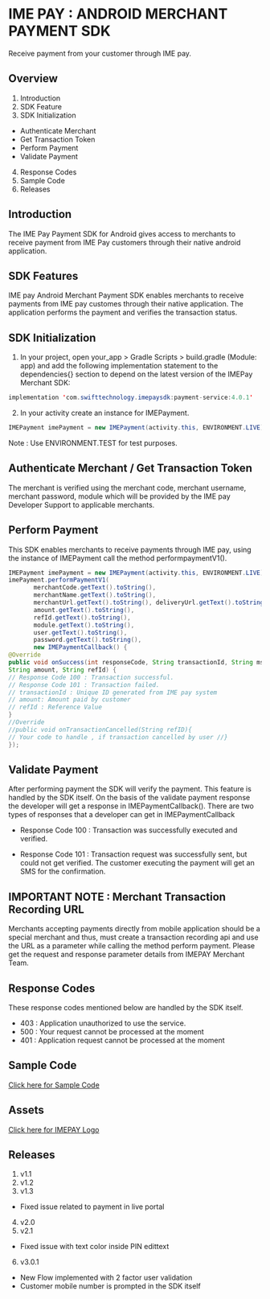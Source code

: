 # IME PAY : ANDROID MERCHANT PAYMENT SDK

Receive payment from your customer through IME pay.

Overview
--------

1. Introduction
2. SDK Feature
3. SDK Initialization
  * Authenticate Merchant
  * Get Transaction Token
  * Perform Payment
  * Validate Payment
4. Response Codes
5. Sample Code
6. Releases

Introduction
------------

The IME Pay Payment SDK for Android gives access to merchants to receive payment from IME Pay customers through their native android application.

SDK Features
------------
IME pay Android Merchant Payment SDK enables merchants to receive payments from IME pay customes through their native application. The application performs the payment and verifies the transaction status.

SDK Initialization 
------------------
1. In your project, open your_app > Gradle Scripts > build.gradle (Module: app) and add the following implementation statement  to the dependencies{} section to depend on the latest version of the IMEPay Merchant SDK: 
```java
implementation 'com.swifttechnology.imepaysdk:payment-service:4.0.1'
```
2. In your activity create an instance for IMEPayment.

```java
IMEPayment imePayment = new IMEPayment(activity.this, ENVIRONMENT.LIVE);
```

Note : Use ENVIRONMENT.TEST for test purposes.

Authenticate Merchant / Get Transaction Token
---------------------------------------------

The merchant is verified using the merchant code, merchant username, merchant password, module which will be provided by the IME pay Developer Support to applicable merchants. 

Perform Payment
---------------

This SDK enables merchants to receive payments through IME pay, using the instance of IMEPayment call the method performpaymentV1().

```java
IMEPayment imePayment = new IMEPayment(activity.this, ENVIRONMENT.LIVE);
imePayment.performPaymentV1(
       merchantCode.getText().toString(),
       merchantName.getText().toString(),
       merchantUrl.getText().toString(), deliveryUrl.getText().toString(),
       amount.getText().toString(),
       refId.getText().toString(),
       module.getText().toString(),
       user.getText().toString(),
       password.getText().toString(),
       new IMEPaymentCallback() {
@Override
public void onSuccess(int responseCode, String transactionId, String msisdn,
String amount, String refId) {
// Response Code 100 : Transaction successful.
// Response Code 101 : Transaction failed.
// transactionId : Unique ID generated from IME pay system
// amount: Amount paid by customer
// refId : Reference Value
}
//Override
//public void onTransactionCancelled(String refID){
// Your code to handle , if transaction cancelled by user //}
});


```

Validate Payment
----------------
After performing payment the SDK will verify the payment. This feature is handled by the SDK itself. On the basis of the validate payment response the developer will get a response in IMEPaymentCallback(). There are two types of responses that a developer can get in IMEPaymentCallback 

* Response Code 100 : 
  Transaction was successfully executed and verified.

* Response Code 101 : 
  Transaction request was successfully sent, but could not get verified. The customer executing the payment will get an SMS for the confirmation.

IMPORTANT NOTE : Merchant Transaction Recording URL
---------------------------------------------------
Merchants accepting payments directly from mobile application should be a special merchant and thus, must create a transaction recording api and use the URL as a parameter while calling the method perform payment. Please get the request and response parameter details from IMEPAY Merchant Team.

Response Codes
--------------
These response codes mentioned below are handled by the SDK itself.

* 403 : Application unauthorized to use the service.
* 500 : Your request cannot be processed at the moment
* 401 : Application request cannot be processed at the moment

Sample Code
-----------

[ Click here for Sample Code ](https://github.com/imepay/imepaySDK_android/blob/master/SampleActivity.java)

Assets
------

[ Click here for IMEPAY Logo](https://raw.githubusercontent.com/imepay/imepaySDK_android/master/imepaylogo.svg)



Releases
-----------

1. v1.1
2. v1.2
3. v1.3
* Fixed issue related to payment in live portal
4. v2.0
5. v2.1
* Fixed issue with text color inside PIN edittext
6. v3.0.1
* New Flow implemented with 2 factor user validation
* Customer mobile number is prompted in the SDK itself
